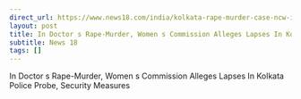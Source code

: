 ```yaml
---
direct_url: https://www.news18.com/india/kolkata-rape-murder-case-ncw-inquiry-committee-uncovers-major-lapses-in-security-and-investigation-9017905.html
layout: post
title: In Doctor s Rape-Murder, Women s Commission Alleges Lapses In Kolkata Police Probe, Security Measures
subtitle: News 18
tags: []
---
```


In Doctor s Rape-Murder, Women s Commission Alleges Lapses In Kolkata Police Probe, Security Measures
